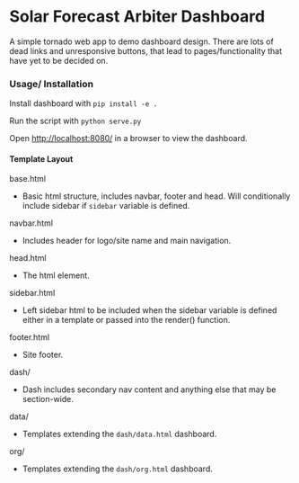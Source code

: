 # Solar Forecast Arbiter Dashboard
A simple tornado web app to demo dashboard design. There are lots of dead links and unresponsive buttons, that lead to pages/functionality that have yet to be decided on.

### Usage/ Installation
Install dashboard with `pip install -e .`

Run the script with `python serve.py`

Open [http://localhost:8080/](http://localhost:8080/) in a browser to view the dashboard.


#### Template Layout

base.html

 - Basic html structure, includes navbar, footer and head. Will conditionally include sidebar if `sidebar` variable is defined.

navbar.html
	
 - Includes header for logo/site name and main navigation.

head.html

 - The <head> html element.

sidebar.html

 - Left sidebar html to be included when the sidebar variable is defined either in a template or passed into the render() function.

footer.html

 - Site footer.

dash/

 - Dash includes secondary nav content and anything else that may be section-wide. 

data/  

 - Templates extending the `dash/data.html` dashboard.

org/

 - Templates extending the `dash/org.html` dashboard.

